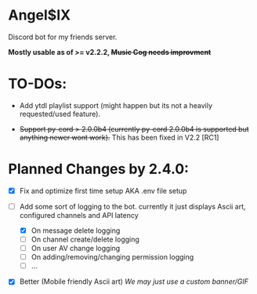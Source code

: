 # Angel$IX
Discord bot for my friends server.

**Mostly usable as of >= v2.2.2, ~~Music Cog needs improvment~~**

# TO-DOs:

- Add ytdl playlist support (might happen but its not a heavily requested/used feature).

- ~~Support py-cord > 2.0.0b4 (currently py-cord 2.0.0b4 is supported but anything newer wont work).~~ This has been fixed in V2.2 [RC1]


# Planned Changes by 2.4.0:

- [x] Fix and optimize first time setup AKA .env file setup

- [ ] Add some sort of logging to the bot. currently it just displays Ascii art, configured channels and API latency
  - [x] On message delete logging
  - [ ] On channel create/delete logging
  - [ ] On user AV change logging
  - [ ] On adding/removing/changing permission logging
  - [ ] ...
- [x] Better (Mobile friendly Ascii art) *We may just use a custom banner/GIF*
